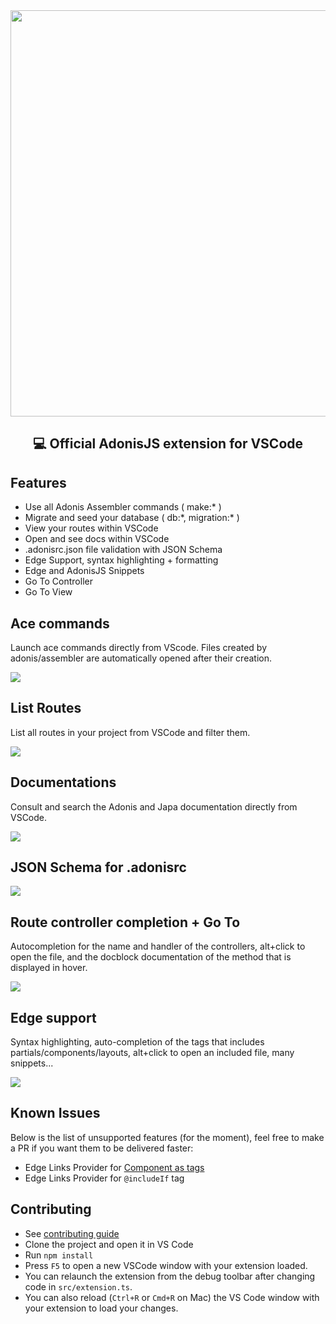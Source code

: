 <div align="center">
  <img width="650px" src="https://i.imgur.com/bUsqL2V.png" />
  <h2>💻 Official AdonisJS extension for VSCode</h2>
</div>

## Features
* Use all Adonis Assembler commands ( make:\* )
* Migrate and seed your database ( db:\*, migration:\* )
* View your routes within VSCode
* Open and see docs within VSCode
* .adonisrc.json file validation with JSON Schema
* Edge Support, syntax highlighting + formatting
* Edge and AdonisJS Snippets
* Go To Controller 
* Go To View

## Ace commands
Launch ace commands directly from VScode. 
Files created by adonis/assembler are automatically opened after their creation.

![](https://i.imgur.com/BEb6Xpc.gif)

## List Routes
List all routes in your project from VSCode and filter them.

![](https://i.imgur.com/WEr7s5K.png)

## Documentations
Consult and search the Adonis and Japa documentation directly from VSCode.

![](https://i.imgur.com/kMjBvdh.png)

## JSON Schema for .adonisrc
![](https://i.imgur.com/6K5wnvE.gif)

## Route controller completion + Go To
Autocompletion for the name and handler of the controllers, alt+click to open the file, and the docblock documentation of the method that is displayed in hover.

![](https://i.imgur.com/ZvnOtN3.gif)

## Edge support
Syntax highlighting, auto-completion of the tags that includes partials/components/layouts, alt+click to open an included file, many snippets...

![](https://i.imgur.com/eDYb9fK.gif)

## Known Issues
Below is the list of unsupported features (for the moment), feel free to make a PR if you want them to be delivered faster: 
- Edge Links Provider for [Component as tags](https://docs.adonisjs.com/guides/views/components#components-as-tags)
- Edge Links Provider for `@includeIf` tag

## Contributing
* See [contributing guide](./.github/CONTRIBUTING.md)
* Clone the project and open it in VS Code
* Run `npm install`
* Press `F5` to open a new VSCode window with your extension loaded.
* You can relaunch the extension from the debug toolbar after changing code in `src/extension.ts`.
* You can also reload (`Ctrl+R` or `Cmd+R` on Mac) the VS Code window with your extension to load your changes.
